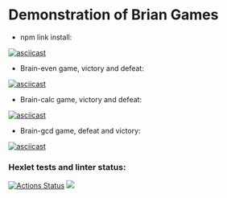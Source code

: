 # Demonstration of Brian Games


* npm link install:

[![asciicast](https://asciinema.org/a/hlkda6jNRvsah07Teb15sb3mo.svg)](https://asciinema.org/a/hlkda6jNRvsah07Teb15sb3mo)

* Brain-even game, victory and defeat:

[![asciicast](https://asciinema.org/a/8AYJMtcFxEj9VLEQSgc6cVzqY.svg)](https://asciinema.org/a/8AYJMtcFxEj9VLEQSgc6cVzqY)

* Brain-calc game, victory and defeat:

[![asciicast](https://asciinema.org/a/ndzk3x8NPv2HrJKtydlGsgnVm.svg)](https://asciinema.org/a/ndzk3x8NPv2HrJKtydlGsgnVm)

* Brain-gcd game, defeat and victory:

[![asciicast](https://asciinema.org/a/C3bpOlgZqw9lZc2fTZRWgUJHl.svg)](https://asciinema.org/a/C3bpOlgZqw9lZc2fTZRWgUJHl)

### Hexlet tests and linter status:
[![Actions Status](https://github.com/Lokstar-Ugar/frontend-project-44/actions/workflows/hexlet-check.yml/badge.svg)](https://github.com/Lokstar-Ugar/frontend-project-44/actions)
<a href="https://codeclimate.com/github/Lokstar-Ugar/frontend-project-44/maintainability"><img src="https://api.codeclimate.com/v1/badges/e6911bd9091d782e90f6/maintainability" /></a>

